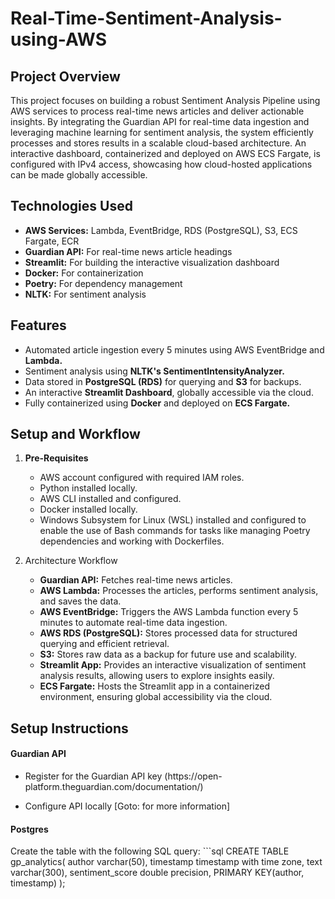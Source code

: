 # Real-Time-Sentiment-Analysis-using-AWS
<h2>Project Overview</h2>
<p>This project focuses on building a robust Sentiment Analysis Pipeline using AWS services to process real-time news articles and deliver actionable insights. By integrating the Guardian API for real-time data ingestion and leveraging machine learning for sentiment analysis, the system efficiently processes and stores results in a scalable cloud-based architecture. An interactive dashboard, containerized and deployed on AWS ECS Fargate, is configured with IPv4 access, showcasing how cloud-hosted applications can be made globally accessible.</p>
<h2>Technologies Used</h2>
<p><ul>
  <li><strong>AWS Services:</strong> Lambda, EventBridge, RDS (PostgreSQL), S3, ECS Fargate, ECR</li>
  <li><strong>Guardian API:</strong> For real-time news article headings</li>
  <li><strong>Streamlit:</strong> For building the interactive visualization dashboard</li>
  <li><strong>Docker:</strong> For containerization</li>
  <li><strong>Poetry:</strong> For dependency management</li>
  <li><strong>NLTK:</strong> For sentiment analysis</li>
</ul></p>
<h2>Features</h2>
<p><ul>
<li>Automated article ingestion every 5 minutes using <stong>AWS EventBridge</stong> and <strong>Lambda.</strong></li>
<li>Sentiment analysis using <strong>NLTK's SentimentIntensityAnalyzer.</strong></li>
<li>Data stored in <strong>PostgreSQL (RDS)</strong> for querying and <strong>S3</strong> for backups.</li>
<li>An interactive <strong>Streamlit Dashboard</strong>, globally accessible via the cloud.</li>
<li>Fully containerized using <strong>Docker</strong> and deployed on <strong>ECS Fargate.</strong></li>
</ul></p>
<h2>Setup and Workflow</h2>
<p><ol>
<li><strong>Pre-Requisites</strong></li>
<ul>
  <li>AWS account configured with required IAM roles.</li>
  <li>Python installed locally.</li>
  <li>AWS CLI installed and configured.</li>
  <li>Docker installed locally.</li>
  <li>Windows Subsystem for Linux (WSL) installed and configured to enable the use of Bash commands for tasks like managing Poetry dependencies and working with Dockerfiles.</li>
</ul>
<p><li>Architecture Workflow</li></p>
<ul>
  <li><strong>Guardian API:</strong> Fetches real-time news articles.</li>
  <li><strong>AWS Lambda:</strong> Processes the articles, performs sentiment analysis, and saves the data.</li>
  <li><strong>AWS EventBridge:</strong> Triggers the AWS Lambda function every 5 minutes to automate real-time data ingestion.</li>
  <li><strong>AWS RDS (PostgreSQL):</strong> Stores processed data for structured querying and efficient retrieval.</li>
  <li><strong>S3:</strong> Stores raw data as a backup for future use and scalability.</li>
  <li><strong>Streamlit App:</strong> Provides an interactive visualization of sentiment analysis results, allowing users to explore insights easily.</li>
  <li><strong>ECS Fargate:</strong> Hosts the Streamlit app in a containerized environment, ensuring global accessibility via the cloud.</li>
</ul>
</ol></p>
<h2>Setup Instructions</h2>
<h4>Guardian API</h4>
<ul>
<li><p>Register for the Guardian API key (https://open-platform.theguardian.com/documentation/)</p></li>
<li>Configure API locally [Goto: for more information]</li>
</ul>
<h4>Postgres</h4>
Create the table with the following SQL query:
```sql
CREATE TABLE gp_analytics(
	author varchar(50),
	timestamp timestamp with time zone,
	text varchar(300),
	sentiment_score double precision,
	PRIMARY KEY(author, timestamp)
	);



